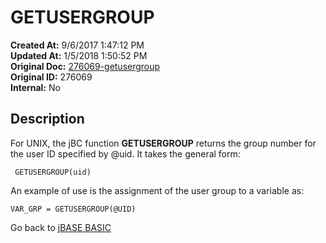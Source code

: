 # GETUSERGROUP

**Created At:** 9/6/2017 1:47:12 PM  
**Updated At:** 1/5/2018 1:50:52 PM  
**Original Doc:** [276069-getusergroup](https://docs.jbase.com/36868-jbase-basic/276069-getusergroup)  
**Original ID:** 276069  
**Internal:** No  

## Description

For UNIX, the jBC function **GETUSERGROUP** returns the group number for the user ID specified by @uid. It takes the general form:

```
 GETUSERGROUP(uid)
```

An example of use is the assignment of the user group to a variable as:

```
VAR_GRP = GETUSERGROUP(@UID)
```

Go back to [jBASE BASIC](./../README.md)
